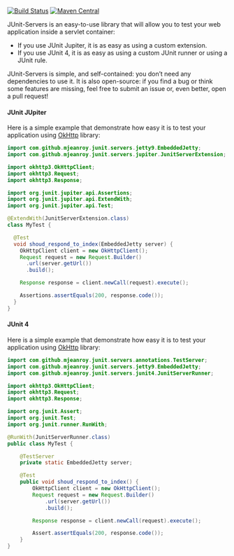 [![Build Status](https://travis-ci.org/mjeanroy/junit-servers.svg?branch=master)](https://travis-ci.org/mjeanroy/junit-servers)
[![Maven Central](https://maven-badges.herokuapp.com/maven-central/com.github.mjeanroy/junit-servers/badge.svg)](https://maven-badges.herokuapp.com/maven-central/com.github.mjeanroy/junit-servers)

JUnit-Servers is an easy-to-use library that will allow you to test your web application inside a servlet container:
- If you use JUnit Jupiter, it is as easy as using a custom extension.
- If you use JUnit 4, it is as easy as using a custom JUnit runner or using a JUnit rule.

JUnit-Servers is simple, and self-contained: you don’t need any dependencies to use it. It is also open-source: if you find a bug or think some features are missing, feel free to submit an issue or, even better, open a pull request!

#### JUnit JUpiter

Here is a simple example that demonstrate how easy it is to test your application using [OkHttp](http://square.github.io/okhttp/) library:

```java
import com.github.mjeanroy.junit.servers.jetty9.EmbeddedJetty;
import com.github.mjeanroy.junit.servers.jupiter.JunitServerExtension;

import okhttp3.OkHttpClient;
import okhttp3.Request;
import okhttp3.Response;

import org.junit.jupiter.api.Assertions;
import org.junit.jupiter.api.ExtendWith;
import org.junit.jupiter.api.Test;

@ExtendWith(JunitServerExtension.class)
class MyTest {

  @Test
  void shoud_respond_to_index(EmbeddedJetty server) {
    OkHttpClient client = new OkHttpClient();
    Request request = new Request.Builder()
      .url(server.getUrl())
      .build();

    Response response = client.newCall(request).execute();

    Assertions.assertEquals(200, response.code());
  }
}
```

#### JUnit 4

Here is a simple example that demonstrate how easy it is to test your application using [OkHttp](http://square.github.io/okhttp/) library:

```java
import com.github.mjeanroy.junit.servers.annotations.TestServer;
import com.github.mjeanroy.junit.servers.jetty9.EmbeddedJetty;
import com.github.mjeanroy.junit.servers.junit4.JunitServerRunner;

import okhttp3.OkHttpClient;
import okhttp3.Request;
import okhttp3.Response;

import org.junit.Assert;
import org.junit.Test;
import org.junit.runner.RunWith;

@RunWith(JunitServerRunner.class)
public class MyTest {

    @TestServer
    private static EmbeddedJetty server;

    @Test
    public void shoud_respond_to_index() {
        OkHttpClient client = new OkHttpClient();
        Request request = new Request.Builder()
            .url(server.getUrl())
            .build();

        Response response = client.newCall(request).execute();

        Assert.assertEquals(200, response.code());
    }
}
```
